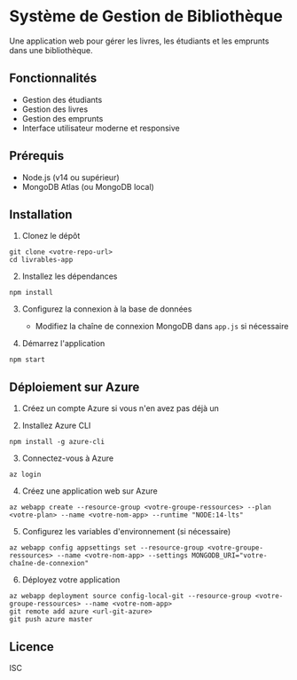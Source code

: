 # Système de Gestion de Bibliothèque

Une application web pour gérer les livres, les étudiants et les emprunts dans une bibliothèque.

## Fonctionnalités

- Gestion des étudiants
- Gestion des livres
- Gestion des emprunts
- Interface utilisateur moderne et responsive

## Prérequis

- Node.js (v14 ou supérieur)
- MongoDB Atlas (ou MongoDB local)

## Installation

1. Clonez le dépôt
```
git clone <votre-repo-url>
cd livrables-app
```

2. Installez les dépendances
```
npm install
```

3. Configurez la connexion à la base de données
   - Modifiez la chaîne de connexion MongoDB dans `app.js` si nécessaire

4. Démarrez l'application
```
npm start
```

## Déploiement sur Azure

1. Créez un compte Azure si vous n'en avez pas déjà un

2. Installez Azure CLI
```
npm install -g azure-cli
```

3. Connectez-vous à Azure
```
az login
```

4. Créez une application web sur Azure
```
az webapp create --resource-group <votre-groupe-ressources> --plan <votre-plan> --name <votre-nom-app> --runtime "NODE:14-lts"
```

5. Configurez les variables d'environnement (si nécessaire)
```
az webapp config appsettings set --resource-group <votre-groupe-ressources> --name <votre-nom-app> --settings MONGODB_URI="votre-chaîne-de-connexion"
```

6. Déployez votre application
```
az webapp deployment source config-local-git --resource-group <votre-groupe-ressources> --name <votre-nom-app>
git remote add azure <url-git-azure>
git push azure master
```

## Licence

ISC 